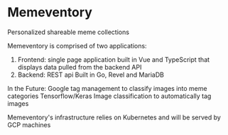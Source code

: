 # Memeventory
Personalized shareable meme collections

Memeventory is comprised of two applications:

1. Frontend: single page application built in Vue and TypeScript that displays data pulled from the backend API
2. Backend: REST api Built in Go, Revel and MariaDB

In the Future: 
Google tag management to classify images into meme categories
Tensorflow/Keras Image classification to automatically tag images

Memeventory's infrastructure relies on Kubernetes and will be served by GCP machines
